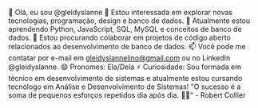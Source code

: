 👋 Olá, eu sou @gleidyslanne
👀 Estou interessada em explorar novas tecnologias, programação, design e banco de dados.
🌱 Atualmente estou aprendendo Python, JavaScript, SQL, MySQL e conceitos de banco de dados.
💞️ Estou procurando colaborar em projetos de código aberto relacionados ao desenvolvimento de banco de dados.
📫 Você pode me contatar por e-mail em gleidyslannelino@gmail.com ou no LinkedIn @gleidyslanne.
😄 Pronomes: Ela/Dela
⚡ Curiosidade: Sou formada em técnico em desenvolvimento de sistemas e atualmente estou cursando tecnólogo em Análise e Desenvolvimento de Sistemas!
"O sucesso é a soma de pequenos esforços repetidos dia após dia. 💪✨" - Robert Collier
